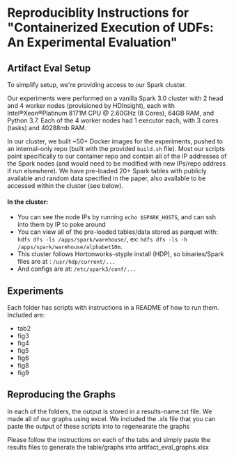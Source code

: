 # Reproduciblity Instructions for "Containerized Execution of UDFs: An Experimental Evaluation"

## Artifact Eval Setup

To simplify setup, we're providing access to our Spark cluster. 

Our experiments were performed on a vanilla Spark 3.0 cluster with 2 head and 4 worker nodes (provisioned by HDInsight), each with Intel®Xeon®Platinum 8171M CPU @ 2.60GHz (8 Cores), 64GB RAM, and Python 3.7.  Each of the 4 worker nodes had 1 executor each, with 3 cores (tasks) and 40288mb RAM. 

In our cluster, we built ~50+ Docker images for the experiments, pushed to an internal-only repo (built with the provided `build.sh` file). Most our scripts point specifically to our container repo and contain all of the IP addresses of the Spark nodes (and would need to be modified with new IPs/repo address if run elsewhere).  We have pre-loaded 20+ Spark tables with publicly available and random data specified in the paper, also available to be accessed within the cluster (see below). 


#### In the cluster:
* You can see the node IPs by running `echo $SPARK_HOSTS`, and can ssh into them by IP to poke around
* You can view all of the pre-loaded tables/data stored as parquet with: `hdfs dfs -ls /apps/spark/warehouse/`, ex: `hdfs dfs -ls -h /apps/spark/warehouse/alphabet10m`. 
* This cluster follows Hortonworks-styple install (HDP), so binaries/Spark files are at : `/usr/hdp/current/...`
* And configs are at: `/etc/spark3/conf/...`

## Experiments

Each folder has scripts with instructions in a README of how to run them. Included are:

* tab2 
* fig3
* fig4
* fig5
* fig6
* fig8
* fig9


## Reproducing the Graphs

In each of the folders, the output is stored in a results-name.txt file.  We made all of our graphs using excel.  We included the .xls file that you can paste the output of these scripts into to regenearate the graphs

Please follow the instructions on each of the tabs and simply paste the results files to generate the table/graphs into artifact_eval_graphs.xlsx



